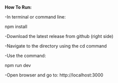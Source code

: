 **How To Run:**

-In terminal or command line:

npm install

-Download the latest release from github (right side)

-Navigate to the directory using the cd command

-Use the command:

npm run dev

-Open browser and go to:
http://localhost:3000
